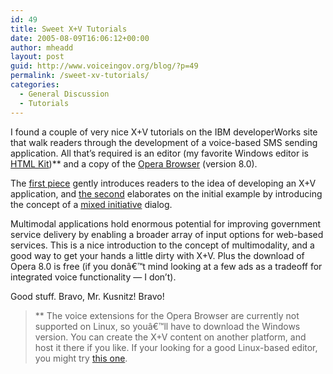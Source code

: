 ```yaml
---
id: 49
title: Sweet X+V Tutorials
date: 2005-08-09T16:06:12+00:00
author: mheadd
layout: post
guid: http://www.voiceingov.org/blog/?p=49
permalink: /sweet-xv-tutorials/
categories:
  - General Discussion
  - Tutorials
---
```

I found a couple of very nice X+V tutorials on the IBM developerWorks site that walk readers through the development of a voice-based SMS sending application. All that&#8217;s required is an editor (my favorite Windows editor is [HTML Kit](http://www.chami.com/html-kit/))** and a copy of the [Opera Browser](http://www.opera.com/) (version 8.0).

The [first piece](http://www-128.ibm.com/developerworks/wireless/library/wi-message.html) gently introduces readers to the idea of developing an X+V application, and [the second](http://www-128.ibm.com/developerworks/wireless/library/wi-send.html) elaborates on the initial example by introducing the concept of a [mixed initiative](http://studio.tellme.com/vxml2/mixed/howto/mixed.html) dialog.

Multimodal applications hold enormous potential for improving government service delivery by enabling a broader array of input options for web-based services. This is a nice introduction to the concept of multimodality, and a good way to get your hands a little dirty with X+V. Plus the download of Opera 8.0 is free (if you donâ€™t mind looking at a few ads as a tradeoff for integrated voice functionality &#8212; I don&#8217;t).

Good stuff. Bravo, Mr. Kusnitz! Bravo!

> ** The voice extensions for the Opera Browser are currently not supported on Linux, so youâ€™ll have to download the Windows version. You can create the X+V content on another platform, and host it there if you like. If your looking for a good Linux-based editor, you might try [this one](http://quanta.kdewebdev.org/).